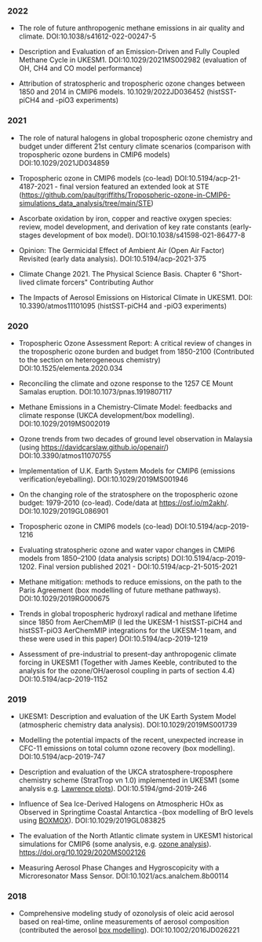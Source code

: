 ### 2022 

- The role of future anthropogenic methane emissions in air quality and climate. DOI:10.1038/s41612-022-00247-5 

- Description and Evaluation of an Emission-Driven and Fully Coupled Methane Cycle in UKESM1.  DOI:10.1029/2021MS002982 (evaluation of OH, CH4 and CO model performance)

-  Attribution of stratospheric and tropospheric ozone changes between 1850 and 2014 in CMIP6 models.  10.1029/2022JD036452 (histSST-piCH4 and -piO3 experiments)

### 2021

- The role of natural halogens in global tropospheric ozone chemistry and budget under different 21st century climate scenarios (comparison with tropospheric ozone burdens in CMIP6 models) DOI:10.1029/2021JD034859 

- Tropospheric ozone in CMIP6 models (co-lead) DOI:10.5194/acp-21-4187-2021 - final version featured an extended look at STE (https://github.com/paultgriffiths/Tropospheric-ozone-in-CMIP6-simulations_data_analysis/tree/main/STE)

- Ascorbate oxidation by iron, copper and reactive oxygen species: review, model development, and derivation of key rate constants (early-stages development of box model).  DOI:10.1038/s41598-021-86477-8

- Opinion: The Germicidal Effect of Ambient Air (Open Air Factor) Revisited (early data analysis). DOI:10.5194/acp-2021-375

- Climate Change 2021. The Physical Science Basis.  Chapter 6 "Short-lived climate forcers" Contributing Author

- The Impacts of Aerosol Emissions on Historical Climate in UKESM1.  DOI: 10.3390/atmos11101095 (histSST-piCH4 and -piO3 experiments)


### 2020

- Tropospheric Ozone Assessment Report: A critical review of changes in the tropospheric ozone burden and budget from 1850-2100 (Contributed to the section on heterogeneous chemistry) DOI:10.1525/elementa.2020.034

- Reconciling the climate and ozone response to the 1257 CE Mount Samalas eruption.  DOI:10.1073/pnas.1919807117

- Methane Emissions in a Chemistry-Climate Model: feedbacks and climate response (UKCA development/box modelling).  DOI:10.1029/2019MS002019

- Ozone trends from two decades of ground level observation in Malaysia (using https://davidcarslaw.github.io/openair/) DOI:10.3390/atmos11070755

- Implementation of U.K. Earth System Models for CMIP6 (emissions verification/eyeballing).  DOI:10.1029/2019MS001946

- On the changing role of the stratosphere on the tropospheric ozone budget: 1979-2010 (co-lead).  Code/data at https://osf.io/m2akh/.  DOI:10.1029/2019GL086901

- Tropospheric ozone in CMIP6 models (co-lead) DOI:10.5194/acp-2019-1216

- Evaluating stratospheric ozone and water vapor changes in CMIP6 models from 1850–2100 (data analysis scripts) DOI:10.5194/acp-2019-1202. Final version published 2021 - DOI:10.5194/acp-21-5015-2021

- Methane mitigation: methods to reduce emissions, on the path to the Paris Agreement (box modelling of future methane pathways).  DOI:10.1029/2019RG000675

- Trends in global tropospheric hydroxyl radical and methane lifetime since 1850 from AerChemMIP (I led the UKESM-1 histSST-piCH4 and histSST-piO3 AerChemMIP integrations for the UKESM-1 team, and these were used in this paper) DOI:10.5194/acp-2019-1219

- Assessment of pre-industrial to present-day anthropogenic climate forcing in UKESM1 (Together with James Keeble, contributed to the analysis for the ozone/OH/aerosol coupling in parts of section 4.4)  DOI:10.5194/acp-2019-1152


### 2019

- UKESM1: Description and evaluation of the UK Earth System Model (atmospheric chemistry data analysis).  DOI:10.1029/2019MS001739

- Modelling the potential impacts of the recent, unexpected increase in CFC-11 emissions on total column ozone recovery (box modelling). DOI:10.5194/acp-2019-747

- Description and evaluation of the UKCA stratosphere-troposphere chemistry scheme (StratTrop vn 1.0) implemented in UKESM1 (some analysis e.g. [Lawrence plots](https://github.com/ptg21/iris_pyle_scripts/blob/master/lawrence_plot.py)).  DOI:10.5194/gmd-2019-246

- Influence of Sea Ice-Derived Halogens on Atmospheric HOx as Observed in Springtime Coastal Antarctica -(box modelling of BrO levels using [BOXMOX](https://boxmodeling.meteo.physik.uni-muenchen.de/descriptions/boxmox.html)). DOI:10.1029/2019GL083825

- The evaluation of the North Atlantic climate system in UKESM1 historical simulations for CMIP6 (some analysis, e.g. [ozone analysis](https://github.com/ptg21/iris_pyle_scripts/blob/master/for_maria.py)). https://doi.org/10.1029/2020MS002126

- Measuring Aerosol Phase Changes and Hygroscopicity with a Microresonator Mass Sensor. DOI:10.1021/acs.analchem.8b00114

### 2018 

- Comprehensive modeling study of ozonolysis of oleic acid aerosol based on real‐time, online measurements of aerosol composition (contributed the aerosol [box modelling](https://pubs.acs.org/doi/abs/10.1021/jp8096814)). DOI:10.1002/2016JD026221

